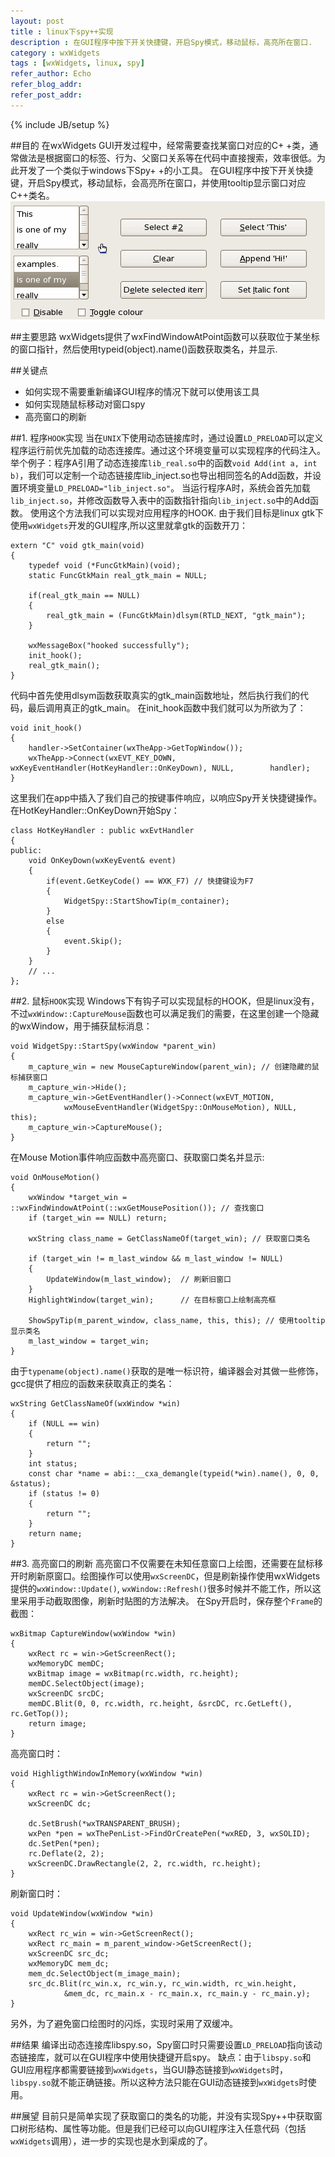 ```yaml
---
layout: post
title : linux下spy++实现
description : 在GUI程序中按下开关快捷键，开启Spy模式，移动鼠标，高亮所在窗口.
category : wxWidgets
tags : [wxWidgets, linux, spy]
refer_author: Echo
refer_blog_addr: 
refer_post_addr: 
---
```

{% include JB/setup %}


##目的
在wxWidgets GUI开发过程中，经常需要查找某窗口对应的C+ +类，通常做法是根据窗口的标签、行为、父窗口关系等在代码中直接搜索，效率很低。为此开发了一个类似于windows下Spy+ +的小工具。
在GUI程序中按下开关快捷键，开启Spy模式，移动鼠标，会高亮所在窗口，并使用tooltip显示窗口对应C++类名。
![wxEventTableEntry](/assets/image/linuxspy.gif)

##主要思路
wxWidgets提供了wxFindWindowAtPoint函数可以获取位于某坐标的窗口指针，然后使用typeid(object).name()函数获取类名，并显示.

##关键点
* 如何实现不需要重新编译GUI程序的情况下就可以使用该工具
* 如何实现随鼠标移动对窗口spy
* 高亮窗口的刷新

##1. 程序`HOOK`实现
当在`UNIX`下使用动态链接库时，通过设置`LD_PRELOAD`可以定义程序运行前优先加载的动态连接库。通过这个环境变量可以实现程序的代码注入。
举个例子：程序A引用了动态连接库`lib_real.so`中的函数`void Add(int a, int b)`，我们可以定制一个动态链接库lib_inject.so也导出相同签名的Add函数，并设置环境变量`LD_PRELOAD="lib_inject.so"`。
当运行程序A时，系统会首先加载`lib_inject.so`，并修改函数导入表中的函数指针指向`lib_inject.so`中的Add函数。
使用这个方法我们可以实现对应用程序的HOOK.
由于我们目标是linux gtk下使用`wxWidgets`开发的GUI程序,所以这里就拿gtk的函数开刀：


	extern "C" void gtk_main(void)
	{
    	typedef void (*FuncGtkMain)(void);
    	static FuncGtkMain real_gtk_main = NULL;

    	if(real_gtk_main == NULL)
    	{
        	real_gtk_main = (FuncGtkMain)dlsym(RTLD_NEXT, "gtk_main");
    	}

    	wxMessageBox("hooked successfully");
    	init_hook();
    	real_gtk_main();
	}

代码中首先使用dlsym函数获取真实的gtk_main函数地址，然后执行我们的代码，最后调用真正的gtk_main。 在init_hook函数中我们就可以为所欲为了：

	void init_hook()
	{
    	handler->SetContainer(wxTheApp->GetTopWindow());
    	wxTheApp->Connect(wxEVT_KEY_DOWN, wxKeyEventHandler(HotKeyHandler::OnKeyDown), NULL, 		handler);
	}

这里我们在app中插入了我们自己的按键事件响应，以响应Spy开关快捷键操作。在HotKeyHandler::OnKeyDown开始Spy：

	class HotKeyHandler : public wxEvtHandler
	{
	public:
    	void OnKeyDown(wxKeyEvent& event)
    	{
        	if(event.GetKeyCode() == WXK_F7) // 快捷键设为F7
        	{
            	WidgetSpy::StartShowTip(m_container);
        	}
        	else
        	{
            	event.Skip();
        	}
    	}
    	// ...
	};

##2. 鼠标`HOOK`实现
Windows下有钩子可以实现鼠标的HOOK，但是linux没有，不过`wxWindow::CaptureMouse`函数也可以满足我们的需要，在这里创建一个隐藏的wxWindow，用于捕获鼠标消息：

	void WidgetSpy::StartSpy(wxWindow *parent_win)
	{
    	m_capture_win = new MouseCaptureWindow(parent_win); // 创建隐藏的鼠标捕获窗口
    	m_capture_win->Hide();
    	m_capture_win->GetEventHandler()->Connect(wxEVT_MOTION,
                wxMouseEventHandler(WidgetSpy::OnMouseMotion), NULL, this);
    	m_capture_win->CaptureMouse();
	}

在Mouse Motion事件响应函数中高亮窗口、获取窗口类名并显示:
	
	void OnMouseMotion()
	{
    	wxWindow *target_win = ::wxFindWindowAtPoint(::wxGetMousePosition()); // 查找窗口
    	if (target_win == NULL) return;

    	wxString class_name = GetClassNameOf(target_win); // 获取窗口类名

    	if (target_win != m_last_window && m_last_window != NULL)
    	{
        	UpdateWindow(m_last_window);  // 刷新旧窗口
    	}
    	HighlightWindow(target_win);      // 在目标窗口上绘制高亮框

    	ShowSpyTip(m_parent_window, class_name, this, this); // 使用tooltip显示类名
    	m_last_window = target_win;
	}

由于`typename(object).name()`获取的是唯一标识符，编译器会对其做一些修饰，gcc提供了相应的函数来获取真正的类名：

	wxString GetClassNameOf(wxWindow *win)
	{
    	if (NULL == win)
    	{
        	return "";
    	}
    	int status;
    	const char *name = abi::__cxa_demangle(typeid(*win).name(), 0, 0, &status);
    	if (status != 0)
    	{
        	return "";
    	}
    	return name;
	}


##3. 高亮窗口的刷新
高亮窗口不仅需要在未知任意窗口上绘图，还需要在鼠标移开时刷新原窗口。绘图操作可以使用`wxScreenDC`，但是刷新操作使用wxWidgets提供的`wxWindow::Update()`, `wxWindow::Refresh()`很多时候并不能工作，所以这里采用手动截取图像，刷新时贴图的方法解决。
在Spy开启时，保存整个`Frame`的截图：

	wxBitmap CaptureWindow(wxWindow *win)
	{
    	wxRect rc = win->GetScreenRect();
    	wxMemoryDC memDC;
    	wxBitmap image = wxBitmap(rc.width, rc.height);
    	memDC.SelectObject(image);
    	wxScreenDC srcDC;
    	memDC.Blit(0, 0, rc.width, rc.height, &srcDC, rc.GetLeft(), rc.GetTop());
    	return image;
	}

高亮窗口时：

	void HighligthWindowInMemory(wxWindow *win)
	{
    	wxRect rc = win->GetScreenRect();
    	wxScreenDC dc;

    	dc.SetBrush(*wxTRANSPARENT_BRUSH);
    	wxPen *pen = wxThePenList->FindOrCreatePen(*wxRED, 3, wxSOLID);
    	dc.SetPen(*pen);
    	rc.Deflate(2, 2);
    	wxScreenDC.DrawRectangle(2, 2, rc.width, rc.height);
	}
刷新窗口时：

	void UpdateWindow(wxWindow *win)
	{
    	wxRect rc_win = win->GetScreenRect();
    	wxRect rc_main = m_parent_window->GetScreenRect();
    	wxScreenDC src_dc;
    	wxMemoryDC mem_dc;
    	mem_dc.SelectObject(m_image_main);
    	src_dc.Blit(rc_win.x, rc_win.y, rc_win.width, rc_win.height,
        		&mem_dc, rc_main.x - rc_main.x, rc_main.y - rc_main.y);
	}

另外，为了避免窗口绘图时的闪烁，实现时采用了双缓冲。


##结果
编译出动态连接库libspy.so，Spy窗口时只需要设置`LD_PRELOAD`指向该动态链接库，就可以在GUI程序中使用快捷键开启spy。
缺点：由于`libspy.so`和GUI应用程序都需要链接到`wxWidgets`，当GUI静态链接到`wxWidgets`时，`libspy.so`就不能正确链接。所以这种方法只能在GUI动态链接到`wxWidgets`时使用。


##展望
目前只是简单实现了获取窗口的类名的功能，并没有实现Spy++中获取窗口树形结构、属性等功能。但是我们已经可以向GUI程序注入任意代码（包括`wxWidgets`调用），进一步的实现也是水到渠成的了。